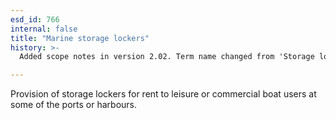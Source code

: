 ```yaml
---
esd_id: 766
internal: false
title: "Marine storage lockers"
history: >-
  Added scope notes in version 2.02. Term name changed from 'Storage lockers' to 'Ports and harbours - storage lockers' in version 3.00. Name changed to 'Marine storage lockers' in version 4.00.

---
```


Provision of storage lockers for rent to leisure or commercial boat users at some of the ports or harbours.

